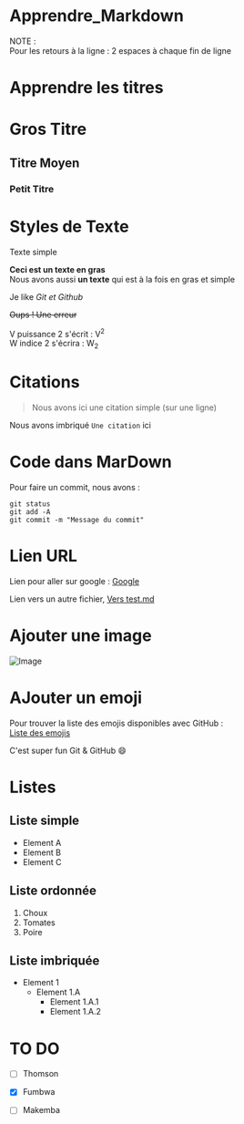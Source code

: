 # Apprendre_Markdown  
  
NOTE :  
Pour les retours à la ligne : 2 espaces à chaque fin de ligne  
  
  
# Apprendre les titres  
  
  # Gros Titre  
  ## Titre Moyen  
  ### Petit Titre  
  
  
# Styles de Texte  
Texte simple  
  
**Ceci est un texte en gras**  
Nous avons aussi __un texte__ qui est à la fois en gras et simple  
  
Je like *Git et Github*  
  
~~Oups ! Une erreur~~  
  
V puissance 2 s'écrit : V<sup>2</sup>  
W indice 2 s'écrira : W<sub>2</sub>  
  
  
# Citations  
  
> Nous avons ici une citation simple (sur une ligne)  
  
Nous avons imbriqué `Une citation` ici  
  
  
# Code dans MarDown

Pour faire un commit, nous avons :  
  
```
git status
git add -A
git commit -m "Message du commit"
```  
  
  
# Lien URL
  
Lien pour aller sur google : [Google](https://www.google.fr)  
  
Lien vers un autre fichier, [Vers test.md](test.md)  
  
  
# Ajouter une image
  
![Image](https://img-prod-cms-rt-microsoft-com.akamaized.net/cms/api/am/imageFileData/RE4wppK?ver=eac5)  
  
  
# AJouter un emoji  
  
Pour trouver la liste des emojis disponibles avec GitHub :  
[Liste des emojis](https://github.com/ikatyang/emoji-cheat-sheet/blob/master/README.md)  
  
C'est super fun Git & GitHub :smile:  
  
  
# Listes  
  
## Liste simple  
  
* Element A  
* Element B  
* Element C  
  
## Liste ordonnée  
  
1. Choux  
2. Tomates  
3. Poire  
  
  
## Liste imbriquée  
  
* Element 1
    * Element 1.A
        * Element 1.A.1
        * Element 1.A.2
  
  
# TO DO
* [ ] Thomson
* [x] Fumbwa
* [ ] Makemba


